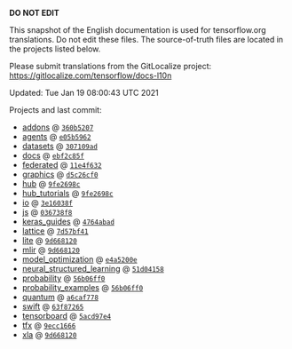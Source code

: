 __DO NOT EDIT__

This snapshot of the English documentation is used for tensorflow.org
translations. Do not edit these files. The source-of-truth files are located in
the projects listed below.

Please submit translations from the GitLocalize project: https://gitlocalize.com/tensorflow/docs-l10n

Updated: Tue Jan 19 08:00:43 UTC 2021

Projects and last commit:

- [addons](https://github.com/tensorflow/addons/tree/master/docs) @ <a href='https://github.com/tensorflow/addons/commit/360b520703b73362365dff4503def78d1258d9f6'><code>360b5207</code></a>
- [agents](https://github.com/tensorflow/agents/tree/master/docs) @ <a href='https://github.com/tensorflow/agents/commit/e05b5962e6f47b93564bf539bae52a2534c71b40'><code>e05b5962</code></a>
- [datasets](https://github.com/tensorflow/datasets/tree/master/docs) @ <a href='https://github.com/tensorflow/datasets/commit/307109ad1d8fe0c69276fdb624c13f4c5b9bf239'><code>307109ad</code></a>
- [docs](https://github.com/tensorflow/docs/tree/master/site/en) @ <a href='https://github.com/tensorflow/docs/commit/ebf2c85ffe8126cc0590b7e1e4ed2b54acc97b52'><code>ebf2c85f</code></a>
- [federated](https://github.com/tensorflow/federated/tree/master/docs) @ <a href='https://github.com/tensorflow/federated/commit/11e4f632b38745c9b38cc39fa1fe67771c206e77'><code>11e4f632</code></a>
- [graphics](https://github.com/tensorflow/graphics/tree/master/tensorflow_graphics/g3doc) @ <a href='https://github.com/tensorflow/graphics/commit/d5c26cf05125e5c096f5b2cde6c85f88c7df2d59'><code>d5c26cf0</code></a>
- [hub](https://github.com/tensorflow/hub/tree/master/docs) @ <a href='https://github.com/tensorflow/hub/commit/9fe2698cc04cff6900c52ab590614995cf23092b'><code>9fe2698c</code></a>
- [hub_tutorials](https://github.com/tensorflow/hub/tree/master/examples/colab) @ <a href='https://github.com/tensorflow/hub/commit/9fe2698cc04cff6900c52ab590614995cf23092b'><code>9fe2698c</code></a>
- [io](https://github.com/tensorflow/io/tree/master/docs) @ <a href='https://github.com/tensorflow/io/commit/3e16038f8ce6bf76c927176d4d1fc8f4a73c2771'><code>3e16038f</code></a>
- [js](https://github.com/tensorflow/tfjs-website/tree/master/docs) @ <a href='https://github.com/tensorflow/tfjs-website/commit/036738f8e27de8333311f0c05be515b2ac53d7dc'><code>036738f8</code></a>
- [keras_guides](https://github.com/tensorflow/docs/tree/snapshot-keras/site/en/guide/keras) @ <a href='https://github.com/tensorflow/docs/commit/4764abad680f9698f8ba9ace121ac9d0d9cb69af'><code>4764abad</code></a>
- [lattice](https://github.com/tensorflow/lattice/tree/master/docs) @ <a href='https://github.com/tensorflow/lattice/commit/7d57bf41cd73dd8d8c546fb41f93ef7557f68fe3'><code>7d57bf41</code></a>
- [lite](https://github.com/tensorflow/tensorflow/tree/master/tensorflow/lite/g3doc) @ <a href='https://github.com/tensorflow/tensorflow/commit/9d6681202e062fbf6df8bcb39d70b129333f590c'><code>9d668120</code></a>
- [mlir](https://github.com/tensorflow/tensorflow/tree/master/tensorflow/compiler/mlir/g3doc) @ <a href='https://github.com/tensorflow/tensorflow/commit/9d6681202e062fbf6df8bcb39d70b129333f590c'><code>9d668120</code></a>
- [model_optimization](https://github.com/tensorflow/model-optimization/tree/master/tensorflow_model_optimization/g3doc) @ <a href='https://github.com/tensorflow/model-optimization/commit/e4a5200eba965edb73afa02adf59e96942855b37'><code>e4a5200e</code></a>
- [neural_structured_learning](https://github.com/tensorflow/neural-structured-learning/tree/master/g3doc) @ <a href='https://github.com/tensorflow/neural-structured-learning/commit/51d041589b788e5bc66cbd5b21778b32612570b1'><code>51d04158</code></a>
- [probability](https://github.com/tensorflow/probability/tree/master/tensorflow_probability/g3doc) @ <a href='https://github.com/tensorflow/probability/commit/56b06ff0b5df40aeeff8ffb975ff359dd612d45d'><code>56b06ff0</code></a>
- [probability_examples](https://github.com/tensorflow/probability/tree/master/tensorflow_probability/examples/jupyter_notebooks) @ <a href='https://github.com/tensorflow/probability/commit/56b06ff0b5df40aeeff8ffb975ff359dd612d45d'><code>56b06ff0</code></a>
- [quantum](https://github.com/tensorflow/quantum/tree/master/docs) @ <a href='https://github.com/tensorflow/quantum/commit/a6caf778c7fb915a7ad5eebe66aca5d1fabfe1fa'><code>a6caf778</code></a>
- [swift](https://github.com/tensorflow/swift/tree/main/docs/site) @ <a href='https://github.com/tensorflow/swift/commit/63f87265ed696ef837ce251003714153ba7d97a1'><code>63f87265</code></a>
- [tensorboard](https://github.com/tensorflow/tensorboard/tree/master/docs) @ <a href='https://github.com/tensorflow/tensorboard/commit/5acd97e484536a38080ca1225d401b8a71859c83'><code>5acd97e4</code></a>
- [tfx](https://github.com/tensorflow/tfx/tree/master/docs) @ <a href='https://github.com/tensorflow/tfx/commit/9ecc1666cf9d7545c129cd0d8598b061c7e10534'><code>9ecc1666</code></a>
- [xla](https://github.com/tensorflow/tensorflow/tree/master/tensorflow/compiler/xla/g3doc) @ <a href='https://github.com/tensorflow/tensorflow/commit/9d6681202e062fbf6df8bcb39d70b129333f590c'><code>9d668120</code></a>

